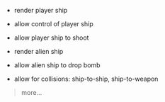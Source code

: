 
* render player ship
* allow control of player ship
* allow player ship to shoot

* render alien ship
* allow alien ship to drop bomb
* allow for collisions: ship-to-ship, ship-to-weapon

> more...
